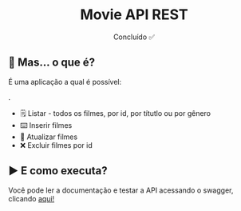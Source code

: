 
<h1 align="center">Movie API REST</h1>
<p align="center">Concluído ✅</p>

<h2 id="Sobre">👀 Mas... o que é?</h2>
<p>É uma aplicação a qual é possível:</p>
.

- 🗒️ Listar - todos os filmes, por id, por títutlo ou por gênero
- ⌨️ Inserir filmes 
- 🔄 Atualizar filmes
-  ❌ Excluir filmes por id

<h2 id="Executar">▶️ E como executa?</h2>
<p>Você pode ler a documentação e testar a API acessando o swagger, clicando <a href="http://localhost:8080/swagger-ui.html#/">aqui!</a></p>